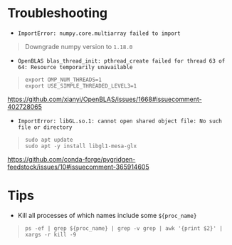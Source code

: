 # Troubleshooting


* `ImportError: numpy.core.multiarray failed to import`
> Downgrade numpy version to `1.18.0`

* `OpenBLAS blas_thread_init: pthread_create failed for thread 63 of 64: Resource temporarily unavailable`
> ```
> export OMP_NUM_THREADS=1
> export USE_SIMPLE_THREADED_LEVEL3=1
> ```

https://github.com/xianyi/OpenBLAS/issues/1668#issuecomment-402728065

* `ImportError: libGL.so.1: cannot open shared object file: No such file or directory`
> ```
> sudo apt update
> sudo apt -y install libgl1-mesa-glx
> ```

https://github.com/conda-forge/pygridgen-feedstock/issues/10#issuecomment-365914605

# Tips

* Kill all processes of which names include some `${proc_name}`
> `ps -ef | grep ${proc_name} | grep -v grep | awk '{print $2}' | xargs -r kill -9`
